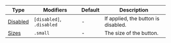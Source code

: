 | Type                  | Modifiers                 | Default | Description                         |
| --------------------- | ------------------------- | ------- | ----------------------------------- |
| [Disabled](#disabled) | `[disabled]`, `.disabled` | -       | If applied, the button is disabled. |
| [Sizes](#sizes)       | `.small`                  | -       | The size of the button.             |
